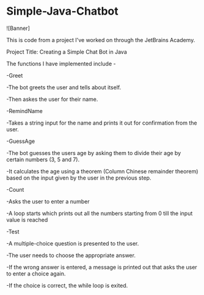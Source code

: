# Simple-Java-Chatbot
![Banner]

This is code from a project I've worked on through the JetBrains Academy.

Project Title: Creating a Simple Chat Bot in Java

The functions I have implemented include -

-Greet

 -The bot greets the user and tells about itself.
 
 -Then askes the user for their name.
 
-RemindName

 -Takes a string input for the name and prints it out for confirmation from the user.
 
-GuessAge

 -The bot guesses the users age by asking them to divide their age by certain numbers (3, 5 and 7).
 
 -It calculates the age using a theorem (Column Chinese remainder theorem) based on the input given by the user in the previous step.
 
-Count

 -Asks the user to enter a number
 
 -A loop starts which prints out all the numbers starting from 0 till the input value is reached
 
-Test

 -A multiple-choice question is presented to the user.
 
 -The user needs to choose the appropriate answer.
 
 -If the wrong answer is entered, a message is printed out that asks the user to enter a choice again.
 
 -If the choice is correct, the while loop is exited.
